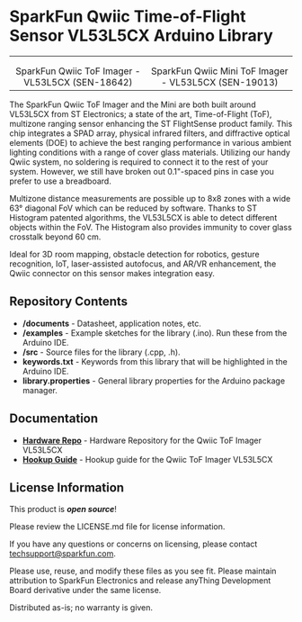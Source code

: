 SparkFun Qwiic Time-of-Flight Sensor VL53L5CX Arduino Library
=============================================



<table class="table table-hover table-striped table-bordered">
    <tr>
        <th class="text-center"> 
        </th>
        <th class="text-center">
        </th>
    </tr>
    <tr align="center">
        <td><a href="https://www.sparkfun.com/products/18642"><img src="https://cdn.sparkfun.com/assets/parts/1/8/1/6/9/18642-SparkFun_Qwiic_ToF_Imager_-_VL53L5CX-01.jpg" alt=""></a></td>
        <td><a href="https://www.sparkfun.com/products/19013"><img src="https://cdn.sparkfun.com/assets/parts/1/8/6/1/2/19013-SparkFun_Qwiic_Mini_ToF_Imager_-_VL53L5CX-01.jpg" alt=""></a></td>
    </tr>
    <tr align="center">
        <td>SparkFun Qwiic ToF Imager - VL53L5CX (SEN-18642)</td>
        <td>SparkFun Qwiic Mini ToF Imager - VL53L5CX (SEN-19013)</td>
    </tr>
</table>


The SparkFun Qwiic ToF Imager and the Mini are both built around VL53L5CX from ST Electronics; a state of the art, Time-of-Flight (ToF), multizone ranging sensor enhancing the ST FlightSense product family. This chip integrates a SPAD array, physical infrared filters, and diffractive optical elements (DOE) to achieve the best ranging performance in various ambient lighting conditions with a range of cover glass materials. Utilizing our handy Qwiic system, no soldering is required to connect it to the rest of your system. However, we still have broken out 0.1"-spaced pins in case you prefer to use a breadboard.

Multizone distance measurements are possible up to 8x8 zones with a wide 63° diagonal FoV which can be reduced by software. Thanks to ST Histogram patented algorithms, the VL53L5CX is able to detect different objects within the FoV. The Histogram also provides immunity to cover glass crosstalk beyond 60 cm.

Ideal for 3D room mapping, obstacle detection for robotics, gesture recognition, IoT, laser-assisted autofocus, and AR/VR enhancement, the Qwiic connector on this sensor makes integration easy. 

Repository Contents
-------------------

* **/documents** - Datasheet, application notes, etc.
* **/examples** - Example sketches for the library (.ino). Run these from the Arduino IDE. 
* **/src** - Source files for the library (.cpp, .h).
* **keywords.txt** - Keywords from this library that will be highlighted in the Arduino IDE. 
* **library.properties** - General library properties for the Arduino package manager. 

Documentation
--------------
* **[Hardware Repo](https://github.com/sparkfun/SparkFun_Qwiic_ToF_Imager_VL53L5CX)** - Hardware Repository for the Qwiic ToF Imager VL53L5CX
* **[Hookup Guide](https://learn.sparkfun.com/tutorials/qwiic-tof-imager---vl53l5cx-hookup-guide)** - Hookup guide for the Qwiic ToF Imager VL53L5CX

License Information
-------------------

This product is _**open source**_! 

Please review the LICENSE.md file for license information. 

If you have any questions or concerns on licensing, please contact techsupport@sparkfun.com.

Please use, reuse, and modify these files as you see fit. Please maintain attribution to SparkFun Electronics and release anyThing Development Board derivative under the same license.

Distributed as-is; no warranty is given.
